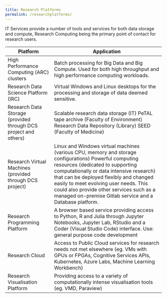 ```yaml
---
title: Research Platforms
permalink: /researchplatforms/
---
```


IT Services provide a number of tools and services for both data storage and compute, Research Computing being the primary point of contact for research users.


| Platform                                                        | Application                                                                                                                                                                                                                                                                                                                                                                       |
|-----------------------------------------------------------------|-----------------------------------------------------------------------------------------------------------------------------------------------------------------------------------------------------------------------------------------------------------------------------------------------------------------------------------------------------------------------------------|
| High Performance Computing (ARC) clusters                       | Batch processing for Big Data and Big Compute.  Used for both high throughput and high performance computing workloads.                                                                                                                                                                                                                                                           |
| Research Data Science Platform (IRC)                            | Virtual Windows and Linux desktops for the processing and storage of data deemed sensitive.                                                                                                                                                                                                                                                                                       |
| Research Data Storage (provided through DCS project and others) | Scalable research data storage (IT) PeTAL tape archive (Faculty of Environment) Research Data Repository (Library) SEED (Faculty of Medicine)                                                                                                                                                                                                                                     |
| Research Virtual Machines (provided through DCS project)        | Linux and Windows virtual machines (various CPU, memory and storage configurations)  Powerful computing resources (dedicated to supporting computationally or data intensive research) that can be deployed flexibly and changed easily to meet evolving user needs.  This could also provide other services such as a managed on-premise Gitlab service and a Database platform. |
| Research Programming Platform                                   | A browser based service providing access to Python, R and Julia through Jupyter Notebooks, Jupyter Lab, RStudio and a Coder (Visual Studio Code) interface.  Use: general purpose code development                                                                                                                                                                                |
| Research Cloud                                                  | Access to Public Cloud services for research needs not met elsewhere (eg. VMs with GPUs or FPGAs, Cognitive Services APIs, Kubernetes, Azure Labs, Machine Learning Workbench)                                                                                                                                                                                                    |
| Research Visualisation Platform                                 | Providing access to a variety of computationally intense visualisation tools (eg. VMD, Paraview)                                                                                                                                                                                                                                                                                  |

